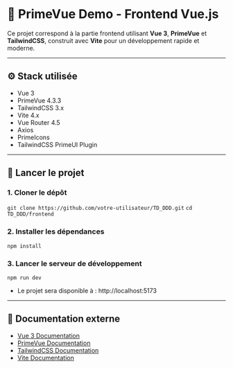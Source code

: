 # 🎨 PrimeVue Demo - Frontend Vue.js

Ce projet correspond à la partie frontend utilisant **Vue 3**, **PrimeVue** et **TailwindCSS**, construit avec **Vite** pour un développement rapide et moderne.

---

## ⚙️ Stack utilisée

- Vue 3
- PrimeVue 4.3.3
- TailwindCSS 3.x
- Vite 4.x
- Vue Router 4.5
- Axios
- PrimeIcons
- TailwindCSS PrimeUI Plugin

---

## 🚀 Lancer le projet

### 1. Cloner le dépôt

```git clone https://github.com/votre-utilisateur/TD_DDD.git```
```cd TD_DDD/frontend```

### 2. Installer les dépendances

```npm install```

### 3. Lancer le serveur de développement

```npm run dev```

- Le projet sera disponible à : http://localhost:5173

---

## 📖 Documentation externe

- [Vue 3 Documentation](https://vuejs.org/)
- [PrimeVue Documentation](https://www.primefaces.org/primevue/)
- [TailwindCSS Documentation](https://tailwindcss.com/)
- [Vite Documentation](https://vitejs.dev/)
